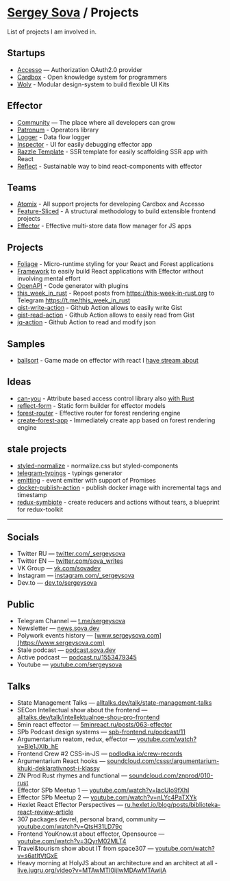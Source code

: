 # [Sergey Sova](https://sova.dev) / Projects

List of projects I am involved in.

## Startups

- [Accesso](https://github.com/accesso-app) — Authorization OAuth2.0 provider
- [Cardbox](https://github.com/cardbox) - Open knowledge system for programmers
- [Woly](https://github.com/woly-ui) - Modular design-system to build flexible UI Kits

## Effector

- [Community](https://community.effector.dev) — The place where all developers can grow
- [Patronum](https://github.com/effector/patronum) - Operators library
- [Logger](https://github.com/effector/logger) - Data flow logger
- [Inspector](https://github.com/effector/inspector) - UI for easily debugging effector app
- [Razzle Template](https://github.com/effector/razzle-template) - SSR template for easily scaffolding SSR app with React
- [Reflect](https://github.com/effector/reflect) - Sustainable way to bind react-components with effector

## Teams

- [Atomix](https://github.com/atomix-team) - All support projects for developing Cardbox and Accesso
- [Feature-Sliced](https://github.com/feature-sliced) - A structural methodology to build extensible frontend projects
- [Effector](https://github.com/effector) - Effective multi-store data flow manager for JS apps

## Projects

- [Foliage](https://github.com/foliage-ui) - Micro-runtime styling for your React and Forest applications
- [Framework](https://github.com/framework) to easily build React applications with Effector without involving mental effort
- [OpenAPI](https://github.com/openapi) - Code generator with plugins
- [this_week_in_rust](https://github.com/sergeysova/this_week_in_rust.rs) - Repost posts from https://this-week-in-rust.org to Telegram https://t.me/this_week_in_rust
- [gist-write-action](https://github.com/sergeysova/gist-write-action) - Github Action allows to easily write Gist
- [gist-read-action](https://github.com/sergeysova/gist-read-action) - Github Action allows to easily read from Gist
- [jq-action](https://github.com/sergeysova/jq-action) - Github Action to read and modify json

## Samples

- [ballsort](https://github.com/sergeysova/ballsort) - Game made on effector with react I [have stream about](https://www.youtube.com/watch?v=tjjxIQd0E8c)

## Ideas

- [can-you](https://github.com/sergeysova/can-you) - Attribute based access control library also [with Rust](https://github.com/sergeysova/can-you.rs)
- [reflect-form](https://github.com/sergeysova/reflect-form) - Static form builder for effector models
- [forest-router](https://github.com/sergeysova/forest-router) - Effective router for forest rendering engine
- [create-forest-app](https://github.com/sergeysova/create-forest-app) - Immediately create app based on forest rendering engine

## stale projects

- [styled-normalize](https://github.com/sergeysova/styled-normalize) - normalize.css but styled-components
- [telegram-typings](https://github.com/sergeysova/telegram-typings) - typings generator
- [emitting](https://github.com/sergeysova/emitting) - event emitter with support of Promises
- [docker-publish-action](https://github.com/sergeysova/docker-publish-action) - publish docker image with incremental tags and timestamp
- [redux-symbiote](https://github.com/sergeysova/redux-symbiote) - create reducers and actions without tears, a blueprint for redux-toolkit

---

## Socials

- Twitter RU — [twitter.com/_sergeysova](https://twitter.com/_sergeysova)
- Twitter EN — [twitter.com/sova_writes](https://twitter.com/sova_writes)
- VK Group — [vk.com/sovadev](https://vk.com/sovadev)
- Instagram — [instagram.com/_sergeysova](https://instagram.com/_sergeysova)
- Dev.to — [dev.to/sergeysova](https://dev.to/sergeysova)

## Public
- Telegram Channel — [t.me/sergeysova](https://t.me/sergeysova)
- Newsletter — [news.sova.dev](https://news.sova.dev)
- Polywork events history — [www.sergeysova.com](https://www.sergeysova.com)
- Stale podcast — [podcast.sova.dev](https://podcast.sova.dev)
- Active podcast — [podcast.ru/1553479345](https://podcast.ru/1553479345)
- Youtube — [youtube.com/sergeysova](https://youtube.com/sergeysova)

## Talks
- State Management Talks — [alltalks.dev/talk/state-management-talks](https://www.alltalks.dev/talk/state-management-talks)
- SECon Intellectual show about the frontend — [alltalks.dev/talk/intellektualnoe-shou-pro-frontend](https://www.alltalks.dev/talk/intellektualnoe-shou-pro-frontend)
- 5min react effector — [5minreact.ru/posts/063-effector](https://5minreact.ru/posts/063-effector)
- SPb Podcast design systems — [spb-frontend.ru/podcast/11](https://spb-frontend.ru/podcast/11)
- Argumentarium reatom, redux, effector — [youtube.com/watch?v=Ble1JXIb_hE](https://youtube.com/watch?v=Ble1JXIb_hE)
- Frontend Crew #2 CSS-in-JS — [podlodka.io/crew-records](https://podlodka.io/crew-records)
- Argumentarium React hooks — [soundcloud.com/csssr/argumentarium-khuki-deklarativnost-i-klassy](https://soundcloud.com/csssr/argumentarium-khuki-deklarativnost-i-klassy)
- ZN Prod Rust rhymes and functional — [soundcloud.com/znprod/010-rust](https://soundcloud.com/znprod/010-rust-i-rifmy-pochemu-funktsionalnoe-vazhno-kogda-indeksy-reshayut-go-i-realnyy-mir)
- Effector SPb Meetup 1 — [youtube.com/watch?v=IacUIo9fXhI](https://youtube.com/watch?v=IacUIo9fXhI)
- Effector SPb Meetup 2 — [youtube.com/watch?v=nLYc4PaTXYk](https://youtube.com/watch?v=nLYc4PaTXYk)
- Hexlet React Effector Perspectives — [ru.hexlet.io/blog/posts/biblioteka-react-review-article](https://ru.hexlet.io/blog/posts/biblioteka-react-review-article)
- 307 packages devrel, personal brand, community — [youtube.com/watch?v=QtsH31LD79c](https://www.youtube.com/watch?v=QtsH31LD79c)
- Frontend YouKnow.st about effector,
Opensource — [youtube.com/watch?v=3QyrM02MLT4](https://www.youtube.com/watch?v=3QyrM02MLT4)
- Travel&tourism show about IT from space307 — [youtube.com/watch?v=s6atItVtGxE](https://www.youtube.com/watch?v=s6atItVtGxE)
- Heavy morning at HolyJS about an architecture and an architect at all - [live.jugru.org/video?v=MTAwMTI0ijIwMDAwMTAwijA](https://live.jugru.org/video?v=MTAwMTI0ijIwMDAwMTAwijA)
